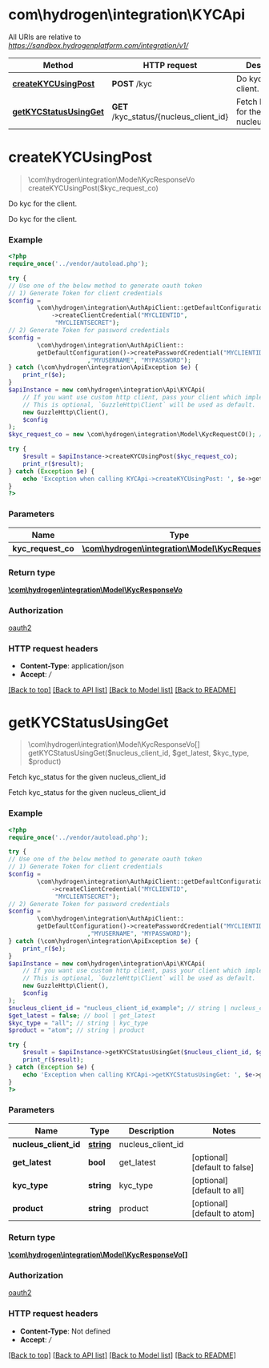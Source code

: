 # com\hydrogen\integration\KYCApi

All URIs are relative to *https://sandbox.hydrogenplatform.com/integration/v1/*

Method | HTTP request | Description
------------- | ------------- | -------------
[**createKYCUsingPost**](KYCApi.md#createKYCUsingPost) | **POST** /kyc | Do kyc for the client.
[**getKYCStatusUsingGet**](KYCApi.md#getKYCStatusUsingGet) | **GET** /kyc_status/{nucleus_client_id} | Fetch kyc_status for the given nucleus_client_id


# **createKYCUsingPost**
> \com\hydrogen\integration\Model\KycResponseVo createKYCUsingPost($kyc_request_co)

Do kyc for the client.

Do kyc for the client.

### Example
```php
<?php
require_once('../vendor/autoload.php');

try {
// Use one of the below method to generate oauth token
// 1) Generate Token for client credentials
$config =
        \com\hydrogen\integration\AuthApiClient::getDefaultConfiguration()
            ->createClientCredential("MYCLIENTID",
             "MYCLIENTSECRET");
// 2) Generate Token for password credentials
$config =
        \com\hydrogen\integration\AuthApiClient::
        getDefaultConfiguration()->createPasswordCredential("MYCLIENTID","MYCLIENTSECRET"
                      ,"MYUSERNAME", "MYPASSWORD");
} catch (\com\hydrogen\integration\ApiException $e) {
    print_r($e);
}
$apiInstance = new com\hydrogen\integration\Api\KYCApi(
    // If you want use custom http client, pass your client which implements `GuzzleHttp\ClientInterface`.
    // This is optional, `GuzzleHttp\Client` will be used as default.
    new GuzzleHttp\Client(),
    $config
);
$kyc_request_co = new \com\hydrogen\integration\Model\KycRequestCO(); // \com\hydrogen\integration\Model\KycRequestCO | kycRequestCO

try {
    $result = $apiInstance->createKYCUsingPost($kyc_request_co);
    print_r($result);
} catch (Exception $e) {
    echo 'Exception when calling KYCApi->createKYCUsingPost: ', $e->getMessage(), PHP_EOL;
}
?>
```

### Parameters

Name | Type | Description  | Notes
------------- | ------------- | ------------- | -------------
 **kyc_request_co** | [**\com\hydrogen\integration\Model\KycRequestCO**](../Model/KycRequestCO.md)| kycRequestCO |

### Return type

[**\com\hydrogen\integration\Model\KycResponseVo**](../Model/KycResponseVo.md)

### Authorization

[oauth2](../../README.md#oauth2)

### HTTP request headers

 - **Content-Type**: application/json
 - **Accept**: */*

[[Back to top]](#) [[Back to API list]](../../README.md#documentation-for-api-endpoints) [[Back to Model list]](../../README.md#documentation-for-models) [[Back to README]](../../README.md)

# **getKYCStatusUsingGet**
> \com\hydrogen\integration\Model\KycResponseVo[] getKYCStatusUsingGet($nucleus_client_id, $get_latest, $kyc_type, $product)

Fetch kyc_status for the given nucleus_client_id

Fetch kyc_status for the given nucleus_client_id

### Example
```php
<?php
require_once('../vendor/autoload.php');

try {
// Use one of the below method to generate oauth token
// 1) Generate Token for client credentials
$config =
        \com\hydrogen\integration\AuthApiClient::getDefaultConfiguration()
            ->createClientCredential("MYCLIENTID",
             "MYCLIENTSECRET");
// 2) Generate Token for password credentials
$config =
        \com\hydrogen\integration\AuthApiClient::
        getDefaultConfiguration()->createPasswordCredential("MYCLIENTID","MYCLIENTSECRET"
                      ,"MYUSERNAME", "MYPASSWORD");
} catch (\com\hydrogen\integration\ApiException $e) {
    print_r($e);
}
$apiInstance = new com\hydrogen\integration\Api\KYCApi(
    // If you want use custom http client, pass your client which implements `GuzzleHttp\ClientInterface`.
    // This is optional, `GuzzleHttp\Client` will be used as default.
    new GuzzleHttp\Client(),
    $config
);
$nucleus_client_id = "nucleus_client_id_example"; // string | nucleus_client_id
$get_latest = false; // bool | get_latest
$kyc_type = "all"; // string | kyc_type
$product = "atom"; // string | product

try {
    $result = $apiInstance->getKYCStatusUsingGet($nucleus_client_id, $get_latest, $kyc_type, $product);
    print_r($result);
} catch (Exception $e) {
    echo 'Exception when calling KYCApi->getKYCStatusUsingGet: ', $e->getMessage(), PHP_EOL;
}
?>
```

### Parameters

Name | Type | Description  | Notes
------------- | ------------- | ------------- | -------------
 **nucleus_client_id** | [**string**](../Model/.md)| nucleus_client_id |
 **get_latest** | **bool**| get_latest | [optional] [default to false]
 **kyc_type** | **string**| kyc_type | [optional] [default to all]
 **product** | **string**| product | [optional] [default to atom]

### Return type

[**\com\hydrogen\integration\Model\KycResponseVo[]**](../Model/KycResponseVo.md)

### Authorization

[oauth2](../../README.md#oauth2)

### HTTP request headers

 - **Content-Type**: Not defined
 - **Accept**: */*

[[Back to top]](#) [[Back to API list]](../../README.md#documentation-for-api-endpoints) [[Back to Model list]](../../README.md#documentation-for-models) [[Back to README]](../../README.md)

